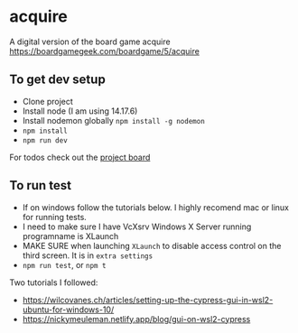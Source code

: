 # acquire

A digital version of the board game acquire https://boardgamegeek.com/boardgame/5/acquire

## To get dev setup

- Clone project
- Install node (I am using 14.17.6)
- Install nodemon globally `npm install -g nodemon`
- `npm install`
- `npm run dev`

For todos check out the [project board](https://github.com/merryt/acquire/projects/1)

## To run test

- If on windows follow the tutorials below. I highly recomend mac or linux for running tests.
- I need to make sure I have VcXsrv Windows X Server running programname is XLaunch
- MAKE SURE when launching `XLaunch` to disable access control on the third screen. It is in `extra settings`
- `npm run test`, or `npm t`

Two tutorials I followed:

- https://wilcovanes.ch/articles/setting-up-the-cypress-gui-in-wsl2-ubuntu-for-windows-10/
- https://nickymeuleman.netlify.app/blog/gui-on-wsl2-cypress
